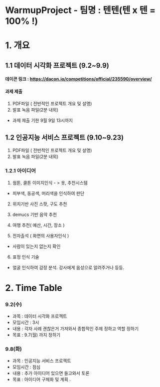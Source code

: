 # WarmupProject - 팀명 : 텐텐(텐 x 텐 = 100% !)
# 1. 개요

## 1.1 데이터 시각화 프로젝트 (9.2~9.9)

#### 데이콘 링크 : https://dacon.io/competitions/official/235590/overview/

#### 과제 제출 
1) PDF파일 ( 전반적인 프로젝트 개요 및 설명)  
2) 발표 녹음 파일(2분 내외)
- 과제 제출 기한 9월 9일 13시까지

## 1.2 인공지능 서비스 프로젝트 (9.10~9.23)
1) PDF파일 ( 전반적인 프로젝트 개요 및 설명)  
2) 발표 녹음 파일(2분 내외)

### 1.2.1 아이디어

1) 웜톤, 쿨톤 이미지인식 - > 옷, 추천시스템 
  - 피부색, 동공색, 머리색을 인식하여 판단

2) 위치기반 사진 스팟, 구도 추천 

3) demucs 기반 음악 추천

4) 여행 추천( 예산, 시간, 장소 )

5) 전자출석 ( 화면의 사용자인식 )
  - 사람이 있는지 없는지 확인 

6) 표정 인식 기술
  - 얼굴 인식하여 감정 분석. 강사에게 음성으로 알려주거나 등등.


# 2. Time Table
### 9.2(수)
* 과목 : 데이터 시각화 프로젝트
* 모임시간 : 3시 
* 내용 : 각자 사례 괜찮은거 가져와서 종합적인 주제 정하고 역할 정하기
* 목표 : 9.7(월) 까지 정하기 

### 
### 9.8(화)
- 과목 : 인공지능 서비스 프로젝트
- 모임시간 : 점심
- 내용 : 추가 아이디어 있으면 들고와서 토론
- 목표 : 아이디어 구체화 및 계획 .
